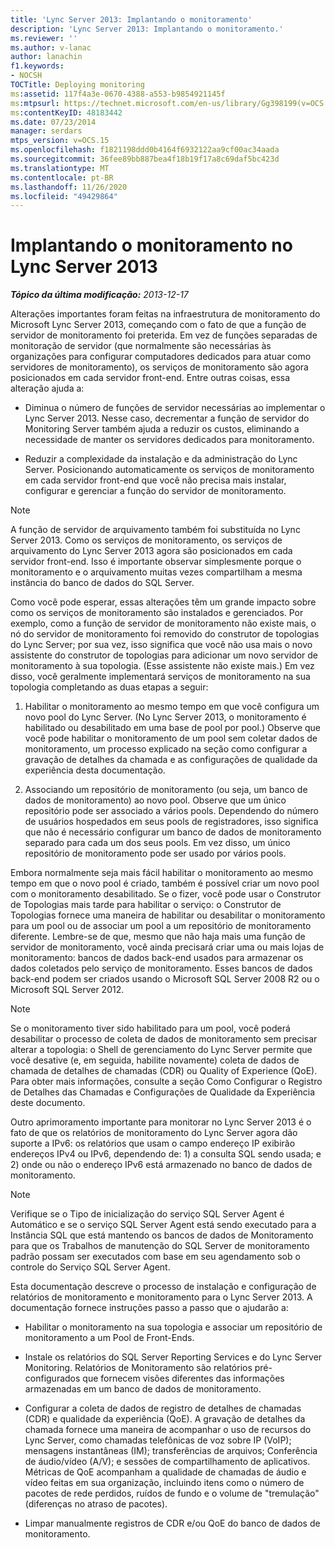```yaml
---
title: 'Lync Server 2013: Implantando o monitoramento'
description: 'Lync Server 2013: Implantando o monitoramento.'
ms.reviewer: ''
ms.author: v-lanac
author: lanachin
f1.keywords:
- NOCSH
TOCTitle: Deploying monitoring
ms:assetid: 117f4a3e-0670-4388-a553-b9854921145f
ms:mtpsurl: https://technet.microsoft.com/en-us/library/Gg398199(v=OCS.15)
ms:contentKeyID: 48183442
ms.date: 07/23/2014
manager: serdars
mtps_version: v=OCS.15
ms.openlocfilehash: f1821198ddd0b4164f6932122aa9cf00ac34aada
ms.sourcegitcommit: 36fee89bb887bea4f18b19f17a8c69daf5bc423d
ms.translationtype: MT
ms.contentlocale: pt-BR
ms.lasthandoff: 11/26/2020
ms.locfileid: "49429864"
---
```

# <a name="deploying-monitoring-in-lync-server-2013"></a>Implantando o monitoramento no Lync Server 2013

<div data-xmlns="http://www.w3.org/1999/xhtml">

<div class="topic" data-xmlns="http://www.w3.org/1999/xhtml" data-msxsl="urn:schemas-microsoft-com:xslt" data-cs="https://msdn.microsoft.com/">

<div data-asp="https://msdn2.microsoft.com/asp">



</div>

<div id="mainSection">

<div id="mainBody">

<span> </span>

_**Tópico da última modificação:** 2013-12-17_

Alterações importantes foram feitas na infraestrutura de monitoramento do Microsoft Lync Server 2013, começando com o fato de que a função de servidor de monitoramento foi preterida. Em vez de funções separadas de monitoração de servidor (que normalmente são necessárias às organizações para configurar computadores dedicados para atuar como servidores de monitoramento), os serviços de monitoramento são agora posicionados em cada servidor front-end. Entre outras coisas, essa alteração ajuda a:

  - Diminua o número de funções de servidor necessárias ao implementar o Lync Server 2013. Nesse caso, decrementar a função de servidor do Monitoring Server também ajuda a reduzir os custos, eliminando a necessidade de manter os servidores dedicados para monitoramento.

  - Reduzir a complexidade da instalação e da administração do Lync Server. Posicionando automaticamente os serviços de monitoramento em cada servidor front-end que você não precisa mais instalar, configurar e gerenciar a função do servidor de monitoramento.

<div>


> [!NOTE]  
> A função de servidor de arquivamento também foi substituída no Lync Server 2013. Como os serviços de monitoramento, os serviços de arquivamento do Lync Server 2013 agora são posicionados em cada servidor front-end. Isso é importante observar simplesmente porque o monitoramento e o arquivamento muitas vezes compartilham a mesma instância do banco de dados do SQL Server.



</div>

Como você pode esperar, essas alterações têm um grande impacto sobre como os serviços de monitoramento são instalados e gerenciados. Por exemplo, como a função de servidor de monitoramento não existe mais, o nó do servidor de monitoramento foi removido do construtor de topologias do Lync Server; por sua vez, isso significa que você não usa mais o novo assistente do construtor de topologias para adicionar um novo servidor de monitoramento à sua topologia. (Esse assistente não existe mais.) Em vez disso, você geralmente implementará serviços de monitoramento na sua topologia completando as duas etapas a seguir:

1.  Habilitar o monitoramento ao mesmo tempo em que você configura um novo pool do Lync Server. (No Lync Server 2013, o monitoramento é habilitado ou desabilitado em uma base de pool por pool.) Observe que você pode habilitar o monitoramento de um pool sem coletar dados de monitoramento, um processo explicado na seção como configurar a gravação de detalhes da chamada e as configurações de qualidade da experiência desta documentação.

2.  Associando um repositório de monitoramento (ou seja, um banco de dados de monitoramento) ao novo pool. Observe que um único repositório pode ser associado a vários pools. Dependendo do número de usuários hospedados em seus pools de registradores, isso significa que não é necessário configurar um banco de dados de monitoramento separado para cada um dos seus pools. Em vez disso, um único repositório de monitoramento pode ser usado por vários pools.

Embora normalmente seja mais fácil habilitar o monitoramento ao mesmo tempo em que o novo pool é criado, também é possível criar um novo pool com o monitoramento desabilitado. Se o fizer, você pode usar o Construtor de Topologias mais tarde para habilitar o serviço: o Construtor de Topologias fornece uma maneira de habilitar ou desabilitar o monitoramento para um pool ou de associar um pool a um repositório de monitoramento diferente. Lembre-se de que, mesmo que não haja mais uma função de servidor de monitoramento, você ainda precisará criar uma ou mais lojas de monitoramento: bancos de dados back-end usados para armazenar os dados coletados pelo serviço de monitoramento. Esses bancos de dados back-end podem ser criados usando o Microsoft SQL Server 2008 R2 ou o Microsoft SQL Server 2012.

<div>


> [!NOTE]  
> Se o monitoramento tiver sido habilitado para um pool, você poderá desabilitar o processo de coleta de dados de monitoramento sem precisar alterar a topologia: o Shell de gerenciamento do Lync Server permite que você desative (e, em seguida, habilite novamente) coleta de dados de chamada de detalhes de chamadas (CDR) ou Quality of Experience (QoE). Para obter mais informações, consulte a seção Como Configurar o Registro de Detalhes das Chamadas e Configurações de Qualidade da Experiência deste documento.



</div>

Outro aprimoramento importante para monitorar no Lync Server 2013 é o fato de que os relatórios de monitoramento do Lync Server agora dão suporte a IPv6: os relatórios que usam o campo endereço IP exibirão endereços IPv4 ou IPv6, dependendo de: 1) a consulta SQL sendo usada; e 2) onde ou não o endereço IPv6 está armazenado no banco de dados de monitoramento.

<div>


> [!NOTE]  
> Verifique se o Tipo de inicialização do serviço SQL Server Agent é Automático e se o serviço SQL Server Agent está sendo executado para a Instância SQL que está mantendo os bancos de dados de Monitoramento para que os Trabalhos de manutenção do SQL Server de monitoramento padrão possam ser executados com base em seu agendamento sob o controle do Serviço SQL Server Agent.



</div>

Esta documentação descreve o processo de instalação e configuração de relatórios de monitoramento e monitoramento para o Lync Server 2013. A documentação fornece instruções passo a passo que o ajudarão a:

  - Habilitar o monitoramento na sua topologia e associar um repositório de monitoramento a um Pool de Front-Ends.

  - Instale os relatórios do SQL Server Reporting Services e do Lync Server Monitoring. Relatórios de Monitoramento são relatórios pré-configurados que fornecem visões diferentes das informações armazenadas em um banco de dados de monitoramento.

  - Configurar a coleta de dados de registro de detalhes de chamadas (CDR) e qualidade da experiência (QoE). A gravação de detalhes da chamada fornece uma maneira de acompanhar o uso de recursos do Lync Server, como chamadas telefônicas de voz sobre IP (VoIP); mensagens instantâneas (IM); transferências de arquivos; Conferência de áudio/vídeo (A/V); e sessões de compartilhamento de aplicativos. Métricas de QoE acompanham a qualidade de chamadas de áudio e vídeo feitas em sua organização, incluindo itens como o número de pacotes de rede perdidos, ruídos de fundo e o volume de "tremulação" (diferenças no atraso de pacotes).

  - Limpar manualmente registros de CDR e/ou QoE do banco de dados de monitoramento.

</div>

<span> </span>

</div>

</div>

</div>

